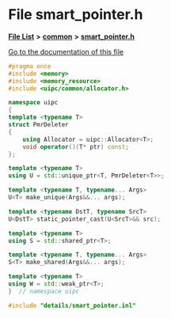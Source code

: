 

# File smart\_pointer.h

[**File List**](files.md) **>** [**common**](dir_fe04c8fb910be76d82cd33e795163b9b.md) **>** [**smart\_pointer.h**](smart__pointer_8h.md)

[Go to the documentation of this file](smart__pointer_8h.md)


```C++
#pragma once
#include <memory>
#include <memory_resource>
#include <uipc/common/allocator.h>

namespace uipc
{
template <typename T>
struct PmrDeleter
{
    using Allocator = uipc::Allocator<T>;
    void operator()(T* ptr) const;
};

template <typename T>
using U = std::unique_ptr<T, PmrDeleter<T>>;

template <typename T, typename... Args>
U<T> make_unique(Args&&... args);

template <typename DstT, typename SrcT>
U<DstT> static_pointer_cast(U<SrcT>&& src);

template <typename T>
using S = std::shared_ptr<T>;

template <typename T, typename... Args>
S<T> make_shared(Args&&... args);

template <typename T>
using W = std::weak_ptr<T>;
}  // namespace uipc

#include "details/smart_pointer.inl"
```


